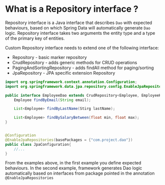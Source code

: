 # What is a Repository interface ?
Repository interface is a Java interface that describes ```Dao``` with expected behaviours, based on which Spring Data
will automatically generate ```Dao``` logic. Repository interface takes two arguments the entity type and a type of the
primary key of entities.

Custom Repository interface needs to extend one of the following interface:
- Repository - basic marker repository
- CrudRepository - adds generic methods for CRUD operations
- PagingAndSortingRepository - adds findAll method for paging/sorting
- JpaRepository - JPA specific extension Repository

```java
import org.springframework.context.annotation.Configuration;
import org.springframework.data.jpa.repository.config.EnableJpaRepositories;

public interface EmployeeDao extends CrudRepository<Employee, EmployeeKey> {
    Employee findByEmail(String email);

    List<Employee> findByLastName(Stirg lastName);

    List<Employee> findBySalaryBetween(float min, float max);
}


@Configuration
@EnableJpaRepositories(basePackages = {"com.project.dao"})
public class JpaConfiguration{
    //...
}
```

From the examples above, in the first example you define expected behaviours. In the second example, framework generates 
Dao logic automatically based on interfaces from package pointed in the annotation ```@EnableJpaRepositories```
